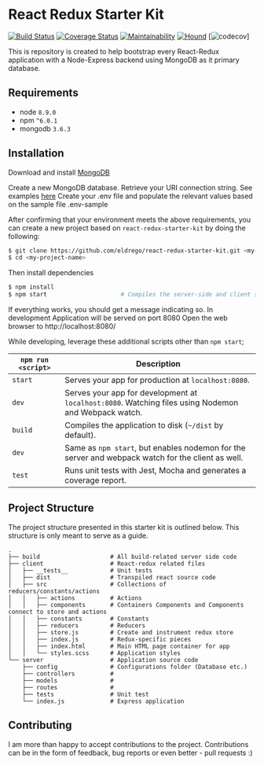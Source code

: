 # React Redux Starter Kit

[![Build Status](https://travis-ci.org/eldrego/react-redux-starter-kit.svg?branch=master)](https://travis-ci.org/eldrego/react-redux-starter-kit) [![Coverage Status](https://coveralls.io/repos/github/eldrego/react-redux-starter-kit/badge.svg?branch=master)](https://coveralls.io/github/eldrego/react-redux-starter-kit?branch=master) [![Maintainability](https://api.codeclimate.com/v1/badges/8ab5785ac91be8d1bf0d/maintainability)](https://codeclimate.com/github/eldrego/react-redux-starter-kit/maintainability) [![Hound](https://img.shields.io/badge/Protected_by-Hound-a873d1.svg)](https://travis-ci.org/eldrego/react-redux-starter-kit) [![codecov](https://codecov.io/gh/eldrego/react-redux-starter-kit/branch/master/graph/badge.svg)]

This is repository is created to help bootstrap every React-Redux application with a Node-Express backend using MongoDB as it primary database.

## Requirements
* node `8.9.0`
* npm `^6.0.1`
* mongodb `3.6.3`

## Installation

Download and install [MongoDB](https://www.mongodb.com/download-center#community)

Create a new MongoDB database. Retrieve your URI connection string. See examples [here](https://docs.mongodb.com/manual/reference/connection-string/#examples)
Create your .env file and populate the relevant values based on the sample file .env-sample

After confirming that your environment meets the above requirements, you can create a new project based on `react-redux-starter-kit` by doing the following:

```bash
$ git clone https://github.com/eldrego/react-redux-starter-kit.git <my-project-name>
$ cd <my-project-name>
```

Then install dependencies

```bash
$ npm install
$ npm start                     # Compiles the server-side and client side before the application launches
```
If everything works, you should get a message indicating so. In development Application will be served on port 8080
Open the web browser to http://localhost:8080/

While developing, leverage these additional scripts other than `npm start`;

|`npm run <script>`|Description|
|------------------|-----------|
|`start`|Serves your app for production at `localhost:8080`.|
|`dev`|Serves your app for development at `localhost:8080`. Watching files using Nodemon and Webpack watch.|
|`build`|Compiles the application to disk (`~/dist` by default).|
|`dev`|Same as `npm start`, but enables nodemon for the server and webpack watch for the client as well.|
|`test`|Runs unit tests with Jest, Mocha and generates a coverage report.|

## Project Structure

The project structure presented in this starter kit is outlined below. This structure is only meant to serve as a guide.

```
.
├── build                    # All build-related server side code
├── client                   # React-redux related files
│   ├── __tests__            # Unit tests
│   ├── dist                 # Transpiled react source code
│   ├── src                  # Collections of reducers/constants/actions
│   │   ├── actions          # Actions
│   │   ├── components       # Containers Components and Components connect to store and actions
│   │   ├── constants        # Constants
│   │   ├── reducers         # Reducers
│   │   ├── store.js         # Create and instrument redux store
│   │   ├── index.js         # Redux-specific pieces
│   │   ├── index.html       # Main HTML page container for app
│   │   └── styles.scss      # Application styles
└── server                   # Application source code
    ├── config               # Configurations folder (Database etc.)
    ├── controllers          #
    ├── models               #
    ├── routes               #
    ├── tests                # Unit test
    └── index.js             # Express application

```

## Contributing

I am more than happy to accept contributions to the project. Contributions can be in the form of feedback, bug reports or even better - pull requests :)
